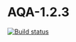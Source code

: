 # AQA-1.2.3

[![Build status](https://ci.appveyor.com/api/projects/status/5vcxcvsmtaj6hrnd?svg=true)](https://ci.appveyor.com/project/Valeria-Kuzina/aqa-1-2-3)


